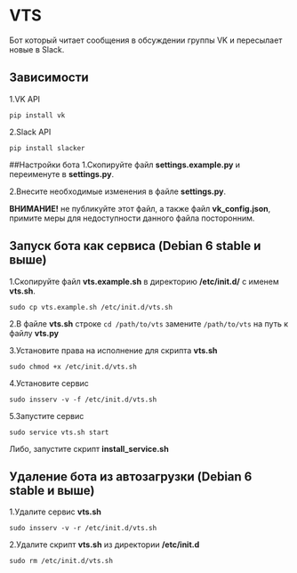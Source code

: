 # VTS

Бот который читает сообщения в обсуждении группы VK и пересылает новые в Slack.

## Зависимости
1.VK API

`pip install vk`

2.Slack API

`pip install slacker`


##Настройки бота
1.Скопируйте файл **settings.example.py** и переименуте в **settings.py**.

2.Внесите необходимые изменения в файле **settings.py**.

**ВНИМАНИЕ!** не публикуйте этот файл, а также файл **vk_config.json**, примите меры для недоступности данного файла посторонним.

## Запуск бота как сервиса (Debian 6 stable и выше)
1.Скопируйте файл **vts.example.sh** в директорию **/etc/init.d/** с именем **vts.sh**.

`sudo cp vts.example.sh /etc/init.d/vts.sh`

2.В файле **vts.sh** строке `cd /path/to/vts` замените `/path/to/vts` на путь к файлу **vts.py**

3.Установите права на исполнение для скрипта **vts.sh**

`sudo chmod +x /etc/init.d/vts.sh`

4.Установите сервис

`sudo insserv -v -f /etc/init.d/vts.sh`

5.Запустите сервис

`sudo service vts.sh start`

Либо, запустите скрипт **install_service.sh**

## Удаление бота из автозагрузки (Debian 6 stable и выше)
1.Удалите сервис **vts.sh**

`sudo insserv -v -r /etc/init.d/vts.sh`

2.Удалите скрипт **vts.sh** из директории **/etc/init.d**

`sudo rm /etc/init.d/vts.sh`
